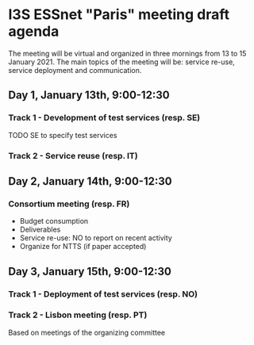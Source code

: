 # I3S ESSnet "Paris" meeting draft agenda

The meeting will be virtual and organized in three mornings from 13 to 15 January 2021. The main topics of the meeting will be: service re-use, service deployment and communication.

 
## Day 1, January 13th, 9:00-12:30
 
### Track 1 - Development of test services (resp. SE)

TODO SE to specify test services

### Track 2 - Service reuse (resp. IT)


## Day 2, January 14th, 9:00-12:30

### Consortium meeting (resp. FR)

  * Budget consumption
  * Deliverables
  * Service re-use: NO to report on recent activity
  * Organize for NTTS (if paper accepted)


## Day 3, January 15th, 9:00-12:30
 
### Track 1 - Deployment of test services (resp. NO)

### Track 2 - Lisbon meeting (resp. PT)

Based on meetings of the organizing committee
